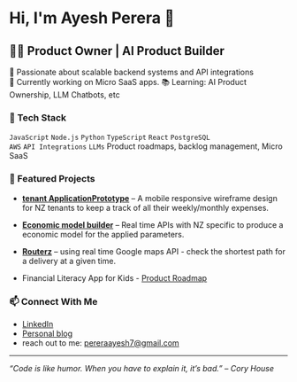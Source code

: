 # Hi, I'm Ayesh Perera 👋  
## 👨‍💻 Product Owner | AI Product Builder  

🌟 Passionate about scalable backend systems and API integrations  
🚀 Currently working on Micro SaaS apps. 
📚 Learning: AI Product Ownership, LLM Chatbots, etc 

### 🧰 Tech Stack  
`JavaScript` `Node.js` `Python` `TypeScript` `React` `PostgreSQL`  
`AWS` `API Integrations` `LLMs`  Product roadmaps, backlog management, Micro SaaS

### 🚀 Featured Projects  
- **[tenant ApplicationPrototype](https://github.com/AyeshPerera84/TenantApplication-mockup)** – A mobile responsive wireframe design for NZ tenants to keep a track of all their weekly/monthly expenses.  
- **[Economic model builder](https://github.com/AyeshPerera84/EconomicModelBuilder)** – Real time APIs with NZ specific to produce a economic model for the applied parameters.
- **[Routerz](https://github.com/AyeshPerera84/Routerz)** – using real time Google maps API - check the shortest path for a delivery at a given time.

- Financial Literacy App for Kids - [Product Roadmap](https://docs.google.com/document/d/1f9CCFUbIzcjSpz-Ql-0wSjy3B6zedDZOcmTRbB3OaTg/edit?tab=t.0#heading=h.w28s91xl1g42) 

### 📫 Connect With Me  
- [LinkedIn](https://www.linkedin.com/in/ayeshperera/)  
- [Personal blog](https://nz-business-analysis.blogspot.com/)
- reach out to me: pereraayesh7@gmail.com

---

_“Code is like humor. When you have to explain it, it’s bad.” – Cory House_
